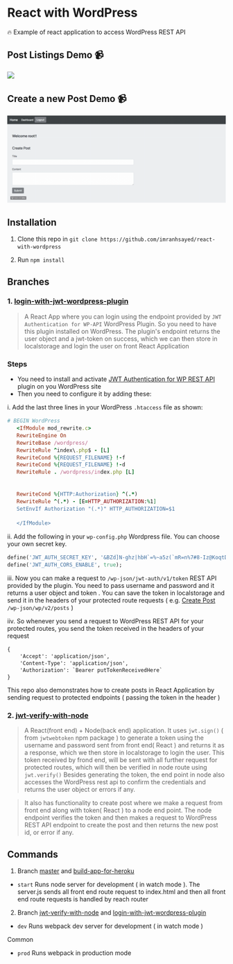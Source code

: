# React with WordPress

:fire: Example of react application to access WordPress REST API

## Post Listings Demo :video_camera:

![](render-posts.gif)

## Create a new Post Demo :video_camera:

![](create-post.gif)

## Installation

1. Clone this repo in `git clone https://github.com/imranhsayed/react-with-wordpress`

2. Run `npm install`


## Branches
### 1. [login-with-jwt-wordpress-plugin](https://github.com/imranhsayed/react-with-wordpress/tree/login-with-jwt-wordpress-plugin)

> A React App where you can login using the endpoint provided by `JWT Authentication for WP-API` WordPress Plugin.
So you need to have this plugin installed on WordPress. The plugin's endpoint returns the user object and a jwt-token on success,
which we can then store in localstorage and login the user on front React Application

### Steps
* You need to install and activate [JWT Authentication for WP REST API](https://wordpress.org/plugins/jwt-authentication-for-wp-rest-api/) plugin on you WordPress site
* Then you need to configure it by adding these:

i. Add the last three lines in your WordPress `.htaccess` file as shown:
```ruby
# BEGIN WordPress
   <IfModule mod_rewrite.c>
   RewriteEngine On
   RewriteBase /wordpress/
   RewriteRule ^index\.php$ - [L]
   RewriteCond %{REQUEST_FILENAME} !-f
   RewriteCond %{REQUEST_FILENAME} !-d
   RewriteRule . /wordpress/index.php [L]
   
   
   RewriteCond %{HTTP:Authorization} ^(.*)
   RewriteRule ^(.*) - [E=HTTP_AUTHORIZATION:%1]
   SetEnvIf Authorization "(.*)" HTTP_AUTHORIZATION=$1
   
   </IfModule>
```
ii. Add the following in your `wp-config.php` Wordpress file. You can choose your own secret key.

```ruby
define('JWT_AUTH_SECRET_KEY', '&BZd]N-ghz|hbH`=%~a5z(`mR=n%7#8-Iz@KoqtDhQ6(8h$og%-IbI#>N*T`s9Dg');
define('JWT_AUTH_CORS_ENABLE', true);
```

iii. Now you can make a request to `/wp-json/jwt-auth/v1/token` REST API provided by the plugin. You need to pass 
username and password and it returns a user object and token . You can save the token in localstorage and send it in the headers
of your protected route requests ( e.g. [Create Post](https://developer.wordpress.org/rest-api/reference/posts/#create-a-post) `/wp-json/wp/v2/posts` ) 

iiv. So whenever you send a request to WordPress REST API for your protected routes, you send the token received in the headers of
your request
```
{
	'Accept': 'application/json',
	'Content-Type': 'application/json',
	'Authorization': `Bearer putTokenReceivedHere`
}

```

This repo also demonstrates how to create posts in React Application by sending request to protected endpoints ( passing the token in the header )

### 2. [jwt-verify-with-node](https://github.com/imranhsayed/react-with-wordpress/tree/jwt-verify-with-node)  

> A React(front end) + Node(back end) application. It uses `jwt.sign()` ( from `jwtwebtoken` npm package ) to generate a token using the username and password
sent from front end( React ) and returns it as a response, which we then store in localstorage to login the user.
This token received by frond end, will be sent with all further request for protected routes, which will then be verified in node route
using `jwt.verify()`
Besides generating the token, the end point in node also accesses the WordPress rest api to confirm the credentials and returns the user object
or errors if any.

> It also has functionality to create post where we make a request from front end along with token( React ) to a node end point.
The node endpoint verifies the token and then makes a request to WordPress REST API endpoint to create the post and then returns the
new post id, or error if any.  

## Commands

1. Branch [master](https://github.com/imranhsayed/react-with-wordpress) and [build-app-for-heroku](https://github.com/imranhsayed/react-with-wordpress/tree/build-app-for-heroku)
- `start` Runs node server for development ( in watch mode ). The server.js sends all front end route request to index.html and then all front end route requests is handled by reach router

2. Branch [jwt-verify-with-node](https://github.com/imranhsayed/react-with-wordpress/tree/jwt-verify-with-node) and
[login-with-jwt-wordpress-plugin](https://github.com/imranhsayed/react-with-wordpress/tree/login-with-jwt-wordpress-plugin)

- `dev` Runs webpack dev server for development ( in watch mode )

Common
- `prod` Runs webpack in production mode

